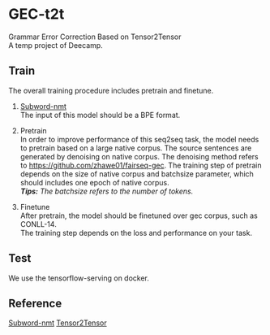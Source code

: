 # GEC-t2t
Grammar Error Correction Based on Tensor2Tensor
<br>
A temp project of Deecamp.

## Train
The overall training procedure includes pretrain and finetune.
1. [Subword-nmt](https://github.com/rsennrich/subword-nmt)
<br> The input of this model should be a BPE format.


2. Pretrain
<br> In order to improve performance of this seq2seq task, the model needs to pretrain based on a large native corpus.
The source sentences are generated by denoising on native corpus. The denoising method refers to https://github.com/zhawe01/fairseq-gec.
The training step of pretrain depends on the size of native corpus and batchsize parameter, which should includes one epoch of native corpus.
<br> ***Tips:** The batchsize refers to the number of tokens.*

3. Finetune
<br> After pretrain, the model should be finetuned over gec corpus, such as CONLL-14. <br>
The training step depends on the loss and performance on your task. 

## Test
We use the tensorflow-serving on docker. 

## Reference
[Subword-nmt](https://github.com/rsennrich/subword-nmt)
[Tensor2Tensor](https://github.com/tensorflow/tensor2tensor)
